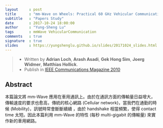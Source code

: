 ```yaml
---
layout     : post
title      : "mm-Wave on Wheels: Practical 60 GHz Vehicular Communication Without Beam Training"
subtitle   : "Papers Study"
date       : 2017-10-24 18:00:00
author     : "Yung-Sheng Lu"
tags       : mmWave VehicularCommunication
comments   : true
signature  : true
slides     : https://yungshenglu.github.io/slides/20171024_slides.html
---
```


> * Written by **Adrian Loch**, **Arash Asadi**, **Gek Hong Sim**, **Joerg Widmer**, **Matthias Hollick**.
> * Publish in [IEEE Communications Magazine 2010](http://ieeexplore.ieee.org/document/5783993/)

## Abstract

本篇論文將 mm-Wave 應用在車用通訊上。由於在通訊方面的傳輸量日益增大，傳輸速度的要求也愈高，傳統的核心網路 (Cellular network)，當我們在通勤的時候 (Mobility)，訊號時常會斷斷續續 ，由於 handshake 相當頻繁，使得 contact time 太短。因此本篇利用 mm-Wave 的特性 (每秒 multi-gigabit 的傳輸量) 來實作新的車用網路。